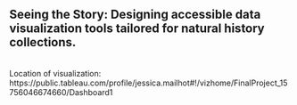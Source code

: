 <h2>Seeing the Story: Designing accessible data visualization tools tailored for natural history collections. </h2>
<br>
Location of visualization: https://public.tableau.com/profile/jessica.mailhot#!/vizhome/FinalProject_15756046674660/Dashboard1
